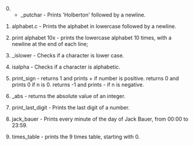 0. - _putchar - Prints 'Holberton' followed by a newline.

1. alphabet.c - Prints the alphabet in lowercase followed by a newline.

2. print alphabet 10x - prints the lowercase alphabet 10 times, with a newline at the end of each line;

3. _islower - Checks if a character is lower case.

4. isalpha - Checks if a character is alphabetic.

5. print_sign - returns 1 and prints + if number is positive. returns 0 and prints 0 if n is 0. returns -1 and prints - if n is negative.

6. _abs - returns the absolute value of an integer.

7. print_last_digit - Prints the last digit of a number.

8. jack_bauer - Prints every minute of the day of Jack Bauer, from 00:00 to 23:59.

9. times_table - prints the 9 times table, starting with 0.
